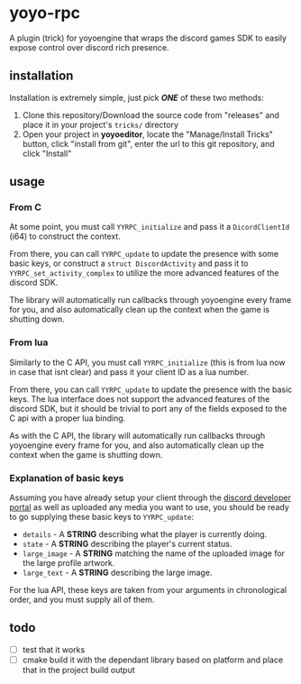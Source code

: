 # yoyo-rpc

A plugin (trick) for yoyoengine that wraps the discord games SDK to easily expose control over discord rich presence.

## installation

Installation is extremely simple, just pick ***ONE*** of these two methods:

1. Clone this repository/Download the source code from "releases" and place it in your project's `tricks/` directory
2. Open your project in **yoyoeditor**, locate the "Manage/Install Tricks" button, click "install from git", enter the url to this git repository, and click "Install"

## usage

### From C

At some point, you must call `YYRPC_initialize` and pass it a `DicordClientId` (i64) to construct the context.

From there, you can call `YYRPC_update` to update the presence with some basic keys, or construct a `struct DiscordActivity` and pass it to `YYRPC_set_activity_complex` to utilize the more advanced features of the discord SDK.

The library will automatically run callbacks through yoyoengine every frame for you, and also automatically clean up the context when the game is shutting down.

### From lua

Similarly to the C API, you must call `YYRPC_initialize` (this is from lua now in case that isnt clear) and pass it your client ID as a lua number.

From there, you can call `YYRPC_update` to update the presence with the basic keys. The lua interface does not support the advanced features of the discord SDK, but it should be trivial to port any of the fields exposed to the C api with a proper lua binding.

As with the C API, the library will automatically run callbacks through yoyoengine every frame for you, and also automatically clean up the context when the game is shutting down.

### Explanation of basic keys

Assuming you have already setup your client through the [discord developer portal](https://discord.com/developers/applications) as well as uploaded any media you want to use, you should be ready to go supplying these basic keys to `YYRPC_update`:

- `details` - A **STRING** describing what the player is currently doing.
- `state` - A **STRING** describing the player's current status.
- `large_image` - A **STRING** matching the name of the uploaded image for the large profile artwork.
- `large_text` - A **STRING** describing the large image.

For the lua API, these keys are taken from your arguments in chronological order, and you must supply all of them.

## todo

- [ ] test that it works
- [ ] cmake build it with the dependant library based on platform and place that in the project build output
